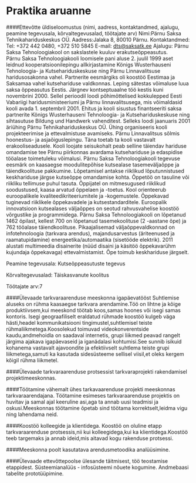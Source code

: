 # Praktika aruanne

####Ettevõtte üldiseloomustus (nimi, aadress, kontaktandmed, ajalugu, peamine tegevusala, kõrvaltegevusalad, töötajate arv)
Nimi:Pärnu Saksa Tehnikahariduskeskus OÜ.
Aadress:Jalaka 8, 80010 Pärnu.
Kontaktandmed:
Tel: +372 442 0480, +372 510 5845
E-mail: dts@saksatk.ee 
Ajalugu:
Pärnu Saksa Tehnoloogiakool on sakslastele kuuluv erakutseõppeasutus.  
Pärnu Saksa Tehnoloogiakooli loomisele pani aluse 2. juulil 1999 aset leidnud kooperatsioonilepingu allkirjastamine Königs Wusterhauseni Tehnoloogia- ja Kutsehariduskeskuse ning Pärnu Linnavalitsuse haridusosakonna vahel.
Partnerite eesmärgiks oli  koostöö Eestimaa ja Saksamaa vahel kutsehariduse valdkonnas. Leping sätestas võimaluse luua saksa õppeasutus Eestis. Järgnev kontseptuaalne töö kestis kuni novembrini 2000. Sellel perioodil loodi põhimõttelised kokkulepped Eesti Vabariigi haridusministeeriumi ja Pärnu linnavalitsusega, mis võimaldasid kooli avada 1. septembril 2001.
Ehitus ja kooli sisustus finantseeriti saksa partnerite Königs Wusterhauseni Tehnoloogia- ja Kutsehariduskeskuse ning sihtasutuse Bildung und Handwerk vahenditest. Selleks loodi jaanuaris 2001 äriühing Pärnu Tehnikahariduskeskus OÜ. Ühing organiseeris kooli projekteerimise ja ettevalmistuse avamiseks.
Pärnu Linnavalitsus sõlmis  hoonestus- ja asjaõiguslepingu. Täna toetab ta  kooli vastavalt erakooliseadusele.
Kooli loojate seisukohalt peab selline täiendav hariduse omandamise tee Pärnu piirkonnas avardama kutsehariduse  ja edaspidise tööalase toimetuleku võimalusi. 
Pärnu Saksa Tehnoloogiakooli tegevuse eesmärk on kaasaegse moodulitepõhise kutsealase tasemeväljaõppe ja täiendkoolituse pakkumine. Lõpetamisel antakse riiklikud lõputunnistused keskhariduse järgse kutseõppe omandamise kohta. Õppetöö on tasuline või riikliku tellimuse puhul tasuta. Õppijatel on mitmesugused riiklikud soodustused, kaasa arvatud õppelaen ja -toetus.
Kool orienteerub euroopalikele kvaliteedikriteeriumitele ja -kogemustele. Õppekavad tuginevad riiklikele õppekavadele ja kutsestandarditele. Euroopalik innovatsioon kutsealases väljaõppes on seotud rahvusvahelise koostöö võrgustike ja programmidega.
Pärnu Saksa Tehnoloogiakooli on lõpetanud 1462  õpilast, kellest 700 on lõpetanud tasemekoolituse (2 -aastane õpe) ja 762  tööalase täiendkoolituse.
Pikaajalisemad väljaõppevaldkonnad on infotehnoloogia (tarkvara arendus), majandusarvestus (äriteenused ja raamatupidamine)  energeetika/automaatika (sisetööde elektrik). 2011 alustati multimeedia disainerite (nüüd disaini ja käsitöö õppekavarühm kujundaja õppekavaga) ettevalmistamist. Õpe toimub keskhariduse järgselt.
 
Peamine tegevusala:
Kutseõppeasutuste tegevus

Kõrvaltegevusalad:
 Täiskasvanute koolitus

Töötajate arv:7

####Ülevaade tarkvaraarenduse meeskonna igapäevatööst
Suhtlemise aluseks on rühma kaasaegse tarkvara arendamine.Töö on lihtne ja kõige produktiivsem,kui meeskond töötab koos,samas hoones või isegi samas kontoris.
Isegi geograafiliselt eraldatud rühmade koostöö kulgeb väga hästi,headel kommunikatsiooni tingimustel,suhtlemisel teiste rühmaliikmetega.Koosolekud toimuvad videokonverentside kaudu,andmehoidla on saadaval
internetis, grupi liikmed peavad rangelt järgima ajakava igapäevaseid ja iganädalasi kohtumisi.See sunnib isikuid kohanema vastavalt ajavoondite ja efektiivselt suhtlema teiste grupi
liikmetega,samuti ka kasutada sidesüsteeme sellisel viisil,et oleks kergem kõigil rühma liikmetel.


####Ülevaade tarkvaraarenduse protsessist tarkvaraprojekti rakendamisel projektimeeskonnas.



####Töötamine vähemalt ühes tarkavaarenduse projekti meeskonnas tarkvaraarendajana.
Töötamine esimeses tarkvaraarenduse projektis on huvitav ja samal ajal keeruline asi,aga ta annab uusi teadmisi ja oskusi.Meeskonnas töötamine õpetab sind töötama korrektselt,leidma vigu ning lahendama neid.


####Koostöö kolleegide ja klientidega.
Koostöö on oluline etapp tarkvaraarenduse protsessis,nii kui kolleegidega,kui ka klientidega.Koostöö teeb targemaks ja annab ideid,mis aitavad kogu rakenduse protsessi.


####Meeskonna poolt kasutatava arendusmetoodika analüüsimine.


####Ülevaade ettevõttepoolse ülesande täitmisest, töö teostamise etappidest.
Süsteemianalüüs - infosüsteemi nõuete kogumine.
Andmebaasi tabelite prototüüpimine.